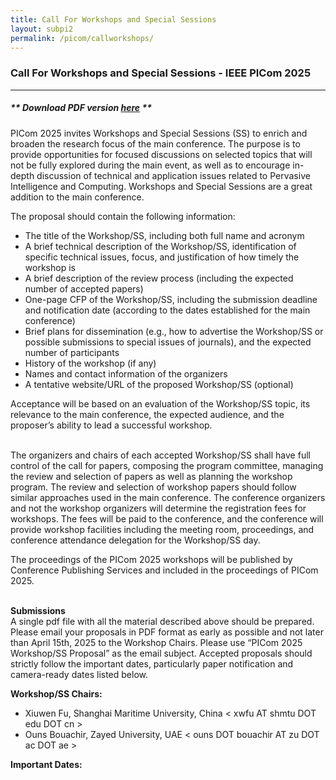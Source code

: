 ```yaml
---
title: Call For Workshops and Special Sessions
layout: subpi2
permalink: /picom/callworkshops/
---
```


<h3>Call For Workshops and Special Sessions - IEEE PICom 2025</h3>
<hr/>
<h5> ** Download <b>PDF version <a href="http://cyber-science.org/2025/assets/files/ws-ss/picom/PICom_Call_for_WkspSS.pdf" target=_new>here</a></b> ** </h5> 

PICom 2025 invites Workshops and Special Sessions (SS) to enrich and broaden the research focus of the main conference. The purpose is to provide opportunities for focused discussions on selected topics that will not be fully explored during the main event, as well as to encourage in-depth discussion of technical and application issues related to Pervasive Intelligence and Computing. Workshops and Special Sessions are a great addition to the main conference.
<br/>

The proposal should contain the following information:<br/>
- The title of the Workshop/SS, including both full name and acronym 
- A brief technical description of the Workshop/SS, identification of specific technical issues, focus, and justification of how timely the workshop is
- A brief description of the review process (including the expected number of accepted papers)
- One-page CFP of the Workshop/SS, including the submission deadline and notification date (according to the dates established for the main conference)
- Brief plans for dissemination (e.g., how to advertise the Workshop/SS or possible submissions to special issues of journals), and the expected number of participants
- History of the workshop (if any)
- Names and contact information of the organizers
- A tentative website/URL of the proposed Workshop/SS (optional)

Acceptance will be based on an evaluation of the Workshop/SS topic, its relevance to the main conference, the expected audience, and the proposer’s ability to lead a successful workshop.  
<br/>

The organizers and chairs of each accepted Workshop/SS shall have full control of the call for papers, composing the program committee, managing the review and selection of papers as well as planning the workshop program. The review and selection of workshop papers should follow similar approaches used in the main conference. The conference organizers and not the workshop organizers will determine the registration fees for workshops. The fees will be paid to the conference, and the conference will provide workshop facilities including the meeting room, proceedings, and conference attendance delegation for the Workshop/SS day. 
<br/>

The proceedings of the PICom 2025 workshops will be published by Conference Publishing Services and included in the proceedings of PICom 2025.  
<br/>

<b>Submissions</b><br/>
A single pdf file with all the material described above should be prepared. Please email your proposals in PDF format as early as possible and not later than April 15th, 2025 to the Workshop Chairs. Please use “PICom 2025 Workshop/SS Proposal” as the email subject. Accepted proposals should strictly follow the important dates, particularly paper notification and camera-ready dates listed below.
<br/>

<b>Workshop/SS Chairs:</b><br/>
- Xiuwen Fu, Shanghai Maritime University, China < xwfu AT shmtu DOT edu DOT cn >
- Ouns Bouachir, Zayed University, UAE < ouns DOT bouachir AT zu DOT ac DOT ae >

<b>Important Dates:</b><br/>
<!-- - Workshop/SS Proposal Due: June 30, 2025
- Workshop/SS Paper Due: <font color=black><del>July 15, 2025</del></font><font color=red> August 10, 2025 (Final Extension)</font>
- Author Notification: September 1, 2025
- Paper Registration Due: September 18, 2025
- Camera-ready Submission: September 27, 2025 -->